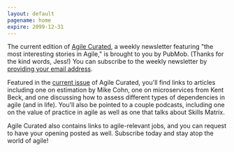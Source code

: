 ```yaml
---
layout: default
pagename: home
expire: 2099-12-31
---
```

The current edition of [Agile Curated](https://agilecurated.com), a weekly newsletter featuring "the most interesting stories in Agile," is brought to you by PubMob. (Thanks for the kind words, Jess!) You can subscribe to the weekly newsletter by [providing your email address](https://agilecurated.com).

Featured in the [current issue](https://mailchi.mp/e8127f0ee8d4/agile-curated-10-07-2020) of Agile Curated, you'll find links to articles including one on estimation by Mike Cohn, one on microservices from Kent Beck, and one discussing how to assess different types of dependencies in agile (and in life). You'll also be pointed to a couple podcasts, including one on the value of practice in agile as well as one that talks about Skills Matrix.

Agile Curated also contains links to agile-relevant jobs, and you can request to have your opening posted as well. Subscribe today and stay atop the world of agile!
